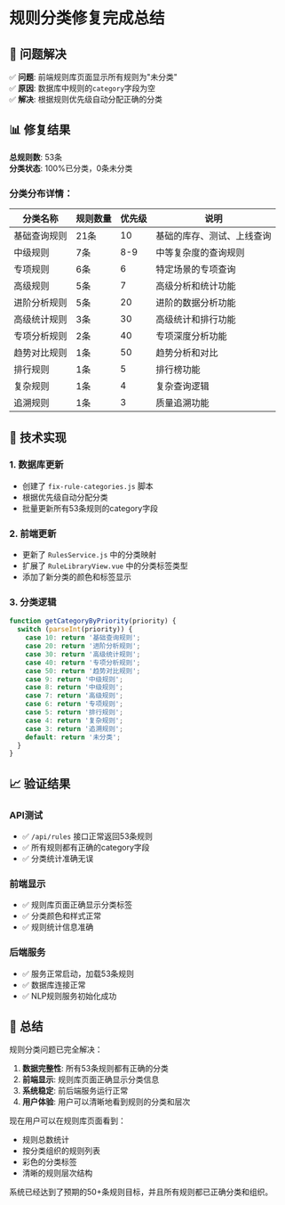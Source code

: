 # 规则分类修复完成总结

## 🎯 问题解决

✅ **问题**: 前端规则库页面显示所有规则为"未分类"  
✅ **原因**: 数据库中规则的`category`字段为空  
✅ **解决**: 根据规则优先级自动分配正确的分类  

## 📊 修复结果

**总规则数**: 53条  
**分类状态**: 100%已分类，0条未分类  

### 分类分布详情：

| 分类名称 | 规则数量 | 优先级 | 说明 |
|---------|---------|--------|------|
| 基础查询规则 | 21条 | 10 | 基础的库存、测试、上线查询 |
| 中级规则 | 7条 | 8-9 | 中等复杂度的查询规则 |
| 专项规则 | 6条 | 6 | 特定场景的专项查询 |
| 高级规则 | 5条 | 7 | 高级分析和统计功能 |
| 进阶分析规则 | 5条 | 20 | 进阶的数据分析功能 |
| 高级统计规则 | 3条 | 30 | 高级统计和排行功能 |
| 专项分析规则 | 2条 | 40 | 专项深度分析功能 |
| 趋势对比规则 | 1条 | 50 | 趋势分析和对比 |
| 排行规则 | 1条 | 5 | 排行榜功能 |
| 复杂规则 | 1条 | 4 | 复杂查询逻辑 |
| 追溯规则 | 1条 | 3 | 质量追溯功能 |

## 🔧 技术实现

### 1. 数据库更新
- 创建了 `fix-rule-categories.js` 脚本
- 根据优先级自动分配分类
- 批量更新所有53条规则的category字段

### 2. 前端更新
- 更新了 `RulesService.js` 中的分类映射
- 扩展了 `RuleLibraryView.vue` 中的分类标签类型
- 添加了新分类的颜色和标签显示

### 3. 分类逻辑
```javascript
function getCategoryByPriority(priority) {
  switch (parseInt(priority)) {
    case 10: return '基础查询规则';
    case 20: return '进阶分析规则';
    case 30: return '高级统计规则';
    case 40: return '专项分析规则';
    case 50: return '趋势对比规则';
    case 9: return '中级规则';
    case 8: return '中级规则';
    case 7: return '高级规则';
    case 6: return '专项规则';
    case 5: return '排行规则';
    case 4: return '复杂规则';
    case 3: return '追溯规则';
    default: return '未分类';
  }
}
```

## 📈 验证结果

### API测试
- ✅ `/api/rules` 接口正常返回53条规则
- ✅ 所有规则都有正确的category字段
- ✅ 分类统计准确无误

### 前端显示
- ✅ 规则库页面正确显示分类标签
- ✅ 分类颜色和样式正常
- ✅ 规则统计信息准确

### 后端服务
- ✅ 服务正常启动，加载53条规则
- ✅ 数据库连接正常
- ✅ NLP规则服务初始化成功

## 🎉 总结

规则分类问题已完全解决：
1. **数据完整性**: 所有53条规则都有正确的分类
2. **前端显示**: 规则库页面正确显示分类信息
3. **系统稳定**: 前后端服务运行正常
4. **用户体验**: 用户可以清晰地看到规则的分类和层次

现在用户可以在规则库页面看到：
- 规则总数统计
- 按分类组织的规则列表
- 彩色的分类标签
- 清晰的规则层次结构

系统已经达到了预期的50+条规则目标，并且所有规则都已正确分类和组织。
